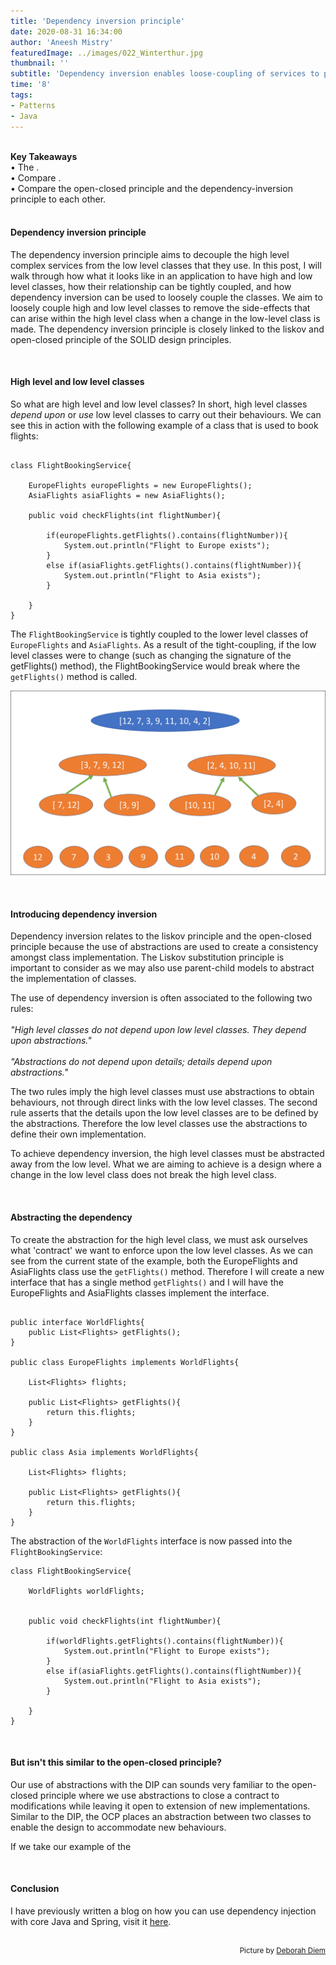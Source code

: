 ```yaml
---
title: 'Dependency inversion principle'
date: 2020-08-31 16:34:00
author: 'Aneesh Mistry'
featuredImage: ../images/022_Winterthur.jpg
thumbnail: ''
subtitle: 'Dependency inversion enables loose-coupling of services to promote reusable modules and mitigate the risk of side effects from changes to low level classes.'
time: '8'
tags:
- Patterns
- Java
---
```

<br>
<strong>Key Takeaways</strong><br>
&#8226; The .<br>
&#8226; Compare .<br>
&#8226; Compare the open-closed principle and the dependency-inversion principle to each other.<br>

<br>
<h4>Dependency inversion principle</h4>
<p>
The dependency inversion principle aims to decouple the high level complex services from the low level classes that they use. In this post, I will walk through how what it looks like in an application to have high and low level classes, how their relationship can be tightly coupled, and how dependency inversion can be used to loosely couple the classes. We aim to loosely couple high and low level classes to remove the side-effects that can arise within the high level class when a change in the low-level class is made. The dependency inversion principle is closely linked to the liskov and open-closed principle of the SOLID design principles. 
<p>

<br>
<h4>High level and low level classes</h4>
<p>
So what are high level and low level classes? In short, high level classes <i>depend upon</i> or <i>use</i> low level classes to carry out their behaviours. We can see this in action with the following example of a class that is used to book flights:

```java{numberLines:true}

class FlightBookingService{

    EuropeFlights europeFlights = new EuropeFlights();
    AsiaFlights asiaFlights = new AsiaFlights();

    public void checkFlights(int flightNumber){

        if(europeFlights.getFlights().contains(flightNumber)){
            System.out.println("Flight to Europe exists");
        }
        else if(asiaFlights.getFlights().contains(flightNumber)){
            System.out.println("Flight to Asia exists");
        }

    }
}

```
</p>
<p>
The <code>FlightBookingService</code> is tightly coupled to the lower level classes of <code>EuropeFlights</code> and <code>AsiaFlights</code>. As a result of the tight-coupling, if the low level classes were to change (such as changing the signature of the getFlights() method), the FlightBookingService would break where the <code>getFlights()</code> method is called.

![Tightly coupled classes](../../src/images/011MergeSort2.png)


</p>

<br>
<h4>Introducing dependency inversion</h4>
<p>
Dependency inversion relates to the liskov principle and the open-closed principle because the use of abstractions are used to create a consistency amongst class implementation. The Liskov substitution principle is important to consider as we may also use parent-child models to abstract the implementation of classes.
</p>
<p>
The use of dependency inversion is often associated to the following two rules:<br>
<br>
<i>"High level classes do not depend upon low level classes. They depend upon abstractions."</i><br>
<br>
<i>"Abstractions do not depend upon details; details depend upon abstractions."</i>
</p>
<p>
The two rules imply the high level classes must use abstractions to obtain behaviours, not through direct links with the low level classes. The second rule asserts that the details upon the low level classes are to be defined by the abstractions. Therefore the low level classes use the abstractions to define their own implementation.
</p>
<p>
To achieve dependency inversion, the high level classes must be abstracted away from the low level. What we are aiming to achieve is a design where a change in the low level class does not break the high level class.
</p>
<br>
<h4>Abstracting the dependency</h4>
<p>
To create the abstraction for the high level class, we must ask ourselves what 'contract' we want to enforce upon the low level classes. As we can see from the current state of the example, both the EuropeFlights and AsiaFlights class use the <code>getFlights()</code> method. Therefore I will create a new interface that has a single method <code>getFlights()</code> and I will have the EuropeFlights and AsiaFlights classes implement the interface.

```java{numberLines:true}

public interface WorldFlights{
    public List<Flights> getFlights();
}

public class EuropeFlights implements WorldFlights{

    List<Flights> flights;

    public List<Flights> getFlights(){
        return this.flights;
    }
}

public class Asia implements WorldFlights{

    List<Flights> flights;

    public List<Flights> getFlights(){
        return this.flights;
    }
}

```

</p>
<p>
The abstraction of the <code>WorldFlights</code> interface is now passed into the <code>FlightBookingService</code>:

```java{numberLines:true}
class FlightBookingService{

    WorldFlights worldFlights;


    public void checkFlights(int flightNumber){

        if(worldFlights.getFlights().contains(flightNumber)){
            System.out.println("Flight to Europe exists");
        }
        else if(asiaFlights.getFlights().contains(flightNumber)){
            System.out.println("Flight to Asia exists");
        }

    }
}
```
</p>


<br>
<h4>But isn't this similar to the open-closed principle?</h4>
<p>
Our use of abstractions with the DIP can sounds very familiar to the open-closed principle where we use abstractions to close a contract to modifications while leaving it open to extension of new implementations. Similar to the DIP, the OCP places an abstraction between two classes to enable the design to accommodate new behaviours.
</p>
<p>
If we take our example of the 
</p>

<br>
<h4>Conclusion</h4>
<p>
I have previously written a blog on how you can use dependency injection with core Java and Spring, visit it <a href="" target="blank">here</a>. 

</p>

<br>
<small style="float: right;" >Picture by <a target="_blank" href="https://unsplash.com/@debidiemski">Deborah Diem</small></a><br>